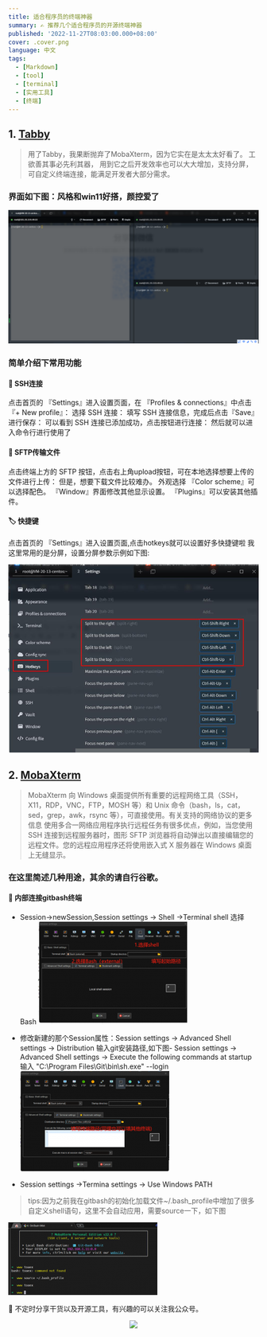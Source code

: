 ```yaml
---
title: 适合程序员的终端神器
summary: ✍ 推荐几个适合程序员的开源终端神器
published: '2022-11-27T08:03:00.000+08:00'
cover: .cover.png
language: 中文
tags:
  - [Markdown]
  - [tool]
  - [terminal]
  - [实用工具]
  - [终端]
---
```


## 1. [Tabby](https://github.com/Eugeny/tabby/releases)

>用了Tabby，我果断抛弃了MobaXterm，因为它实在是太太太好看了。 工欲善其事必先利其器，
> 用到它之后开发效率也可以大大增加，支持分屏，可自定义终端连接，能满足开发者大部分需求。

### 界面如下图：风格和win11好搭，颜控爱了

![Tabby](./terminal.png)

### 简单介绍下常用功能
#### 👷 SSH连接

点击首页的 『Settings』进入设置页面，在 『Profiles & connections』中点击 『+ New profile』：
选择 SSH 连接：
填写 SSH 连接信息，完成后点击『Save』进行保存：
可以看到 SSH 连接已添加成功，点击按钮进行连接：
然后就可以进入命令行进行使用了

#### 📁 SFTP传输文件
点击终端上方的 SFTP 按钮，点击右上角upload按钮，可在本地选择想要上传的文件进行上传：
但是，想要下载文件比较难办。
外观选择
『Color scheme』可以选择配色。
『Window』界面修改其他显示设置。
『Plugins』可以安装其他插件。

#### 🏷️ 快捷键
点击首页的 『Settings』进入设置页面,点击hotkeys就可以设置好多快捷键啦
我这里常用的是分屏，设置分屏参数示例如下图:

![Tabby分屏](./tabby.jpg)

## 2. [MobaXterm](https://mobaxterm.mobatek.net/)

> MobaXterm 向 Windows 桌面提供所有重要的远程网络工具（SSH，X11，RDP，VNC，FTP，MOSH 等）和 Unix 命令（bash，ls，cat，sed，grep，awk，rsync 等），可直接使用。有关支持的网络协议的更多信息
使用多合一网络应用程序执行远程任务有很多优点，例如，当您使用 SSH 连接到远程服务器时，图形 SFTP 浏览器将自动弹出以直接编辑您的远程文件。您的远程应用程序还将使用嵌入式 X 服务器在 Windows 桌面上无缝显示。

### 在这里简述几种用途，其余的请自行谷歌。

#### 👷 内部连接gitbash终端

- Session->newSession,Session settings -> Shell ->Terminal shell 选择 Bash
![第一步](./1.png)

- 修改新建的那个Session属性：Session settings -> Advanced Shell settings -> Distribution 输入git安装路径,如下图- Session settings -> Advanced Shell settings -> Execute the following commands at startup 输入 "C:\Program Files\Git\bin\sh.exe" --login
![第二步](./2.png)

- Session settings ->Termina settings -> Use Windows PATH

> tips:因为之前我在gitbash的初始化加载文件~/.bash_profile中增加了很多自定义shell语句，这里不会自动应用，需要source一下，如下图

![修改自定义启动文件后需要重新source](./4.png)


🚀 不定时分享干货以及开源工具，有兴趣的可以关注我公众号。

<div align="center"><img src="https://my-bucket-1259813675.cos-website.ap-guangzhou.myqcloud.com/wordpress/2022/05/20220504120500968-300x300.jpg">
</div>